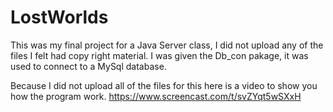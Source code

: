 # LostWorlds

This was my final project for a Java Server class, I did not upload any of the files I felt had copy right material.
I was given the Db_con pakage, it was used to connect to a MySql database.

Because I did not upload all of the files for this here is a video to show you how the program work.
https://www.screencast.com/t/svZYqt5wSXxH  
